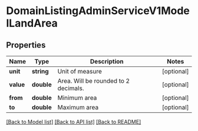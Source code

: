 # DomainListingAdminServiceV1ModelLandArea

## Properties
Name | Type | Description | Notes
------------ | ------------- | ------------- | -------------
**unit** | **string** | Unit of measure | [optional] 
**value** | **double** | Area. Will be rounded to 2 decimals. | [optional] 
**from** | **double** | Minimum area | [optional] 
**to** | **double** | Maximum area | [optional] 

[[Back to Model list]](../../README.md#documentation-for-models) [[Back to API list]](../../README.md#documentation-for-api-endpoints) [[Back to README]](../../README.md)

